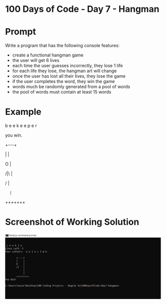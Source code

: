 # 100 Days of Code - Day 7 - Hangman

# Prompt

Write a program that has the following console features:

* create a functional hangman game
* the user will get 6 lives
* each time the user guesses incorrectly, they lose 1 life
* for each life they lose, the hangman art will change
* once the user has lost all their lives, they lose the game
* if the user completes the word, they win the game
* words much be randomly generated from a pool of words
* the pool of words must contain at least 15 words



# Example


b e e k e e p e r

you win.

  +---+

  |   |
  
  O   |
 
 /|\  |
 
 /    |
 
      |

+++++++


# Screenshot of Working Solution

![Example](./Capture.PNG)